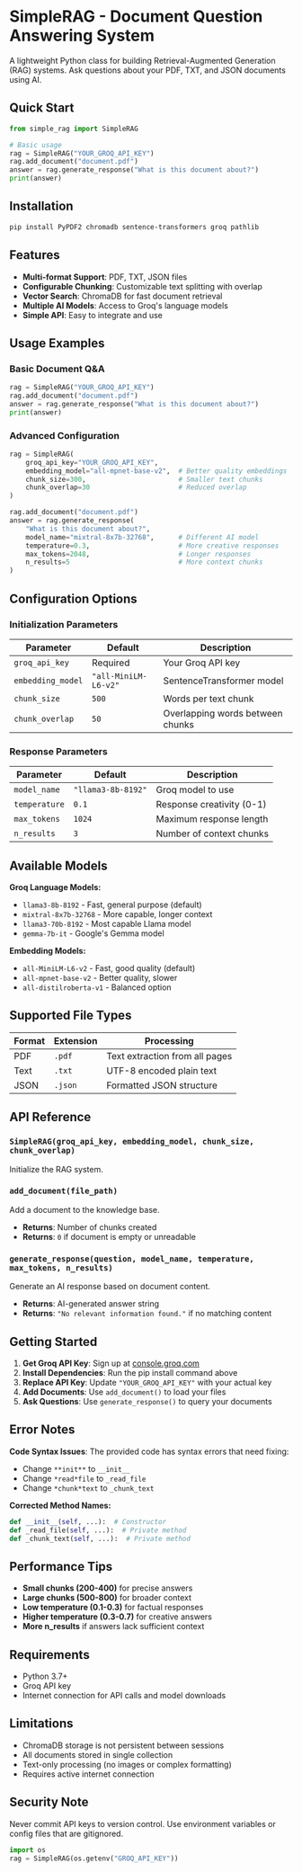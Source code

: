 # SimpleRAG - Document Question Answering System

A lightweight Python class for building Retrieval-Augmented Generation (RAG) systems. Ask questions about your PDF, TXT, and JSON documents using AI.

## Quick Start

```python
from simple_rag import SimpleRAG

# Basic usage
rag = SimpleRAG("YOUR_GROQ_API_KEY")
rag.add_document("document.pdf")
answer = rag.generate_response("What is this document about?")
print(answer)
```

## Installation

```bash
pip install PyPDF2 chromadb sentence-transformers groq pathlib
```

## Features

- **Multi-format Support**: PDF, TXT, JSON files
- **Configurable Chunking**: Customizable text splitting with overlap
- **Vector Search**: ChromaDB for fast document retrieval
- **Multiple AI Models**: Access to Groq's language models
- **Simple API**: Easy to integrate and use

## Usage Examples

### Basic Document Q&A
```python
rag = SimpleRAG("YOUR_GROQ_API_KEY")
rag.add_document("document.pdf")
answer = rag.generate_response("What is this document about?")
print(answer)
```

### Advanced Configuration
```python
rag = SimpleRAG(
    groq_api_key="YOUR_GROQ_API_KEY",
    embedding_model="all-mpnet-base-v2",  # Better quality embeddings
    chunk_size=300,                       # Smaller text chunks
    chunk_overlap=30                      # Reduced overlap
)

rag.add_document("document.pdf")
answer = rag.generate_response(
    "What is this document about?",
    model_name="mixtral-8x7b-32768",      # Different AI model
    temperature=0.3,                      # More creative responses
    max_tokens=2048,                      # Longer responses
    n_results=5                           # More context chunks
)
```

## Configuration Options

### Initialization Parameters

| Parameter | Default | Description |
|-----------|---------|-------------|
| `groq_api_key` | Required | Your Groq API key |
| `embedding_model` | `"all-MiniLM-L6-v2"` | SentenceTransformer model |
| `chunk_size` | `500` | Words per text chunk |
| `chunk_overlap` | `50` | Overlapping words between chunks |

### Response Parameters

| Parameter | Default | Description |
|-----------|---------|-------------|
| `model_name` | `"llama3-8b-8192"` | Groq model to use |
| `temperature` | `0.1` | Response creativity (0-1) |
| `max_tokens` | `1024` | Maximum response length |
| `n_results` | `3` | Number of context chunks |

## Available Models

**Groq Language Models:**
- `llama3-8b-8192` - Fast, general purpose (default)
- `mixtral-8x7b-32768` - More capable, longer context
- `llama3-70b-8192` - Most capable Llama model
- `gemma-7b-it` - Google's Gemma model

**Embedding Models:**
- `all-MiniLM-L6-v2` - Fast, good quality (default)
- `all-mpnet-base-v2` - Better quality, slower
- `all-distilroberta-v1` - Balanced option

## Supported File Types

| Format | Extension | Processing |
|--------|-----------|------------|
| PDF | `.pdf` | Text extraction from all pages |
| Text | `.txt` | UTF-8 encoded plain text |
| JSON | `.json` | Formatted JSON structure |

## API Reference

### `SimpleRAG(groq_api_key, embedding_model, chunk_size, chunk_overlap)`
Initialize the RAG system.

### `add_document(file_path)`
Add a document to the knowledge base.
- **Returns**: Number of chunks created
- **Returns**: `0` if document is empty or unreadable

### `generate_response(question, model_name, temperature, max_tokens, n_results)`
Generate an AI response based on document content.
- **Returns**: AI-generated answer string
- **Returns**: `"No relevant information found."` if no matching content

## Getting Started

1. **Get Groq API Key**: Sign up at [console.groq.com](https://console.groq.com)
2. **Install Dependencies**: Run the pip install command above
3. **Replace API Key**: Update `"YOUR_GROQ_API_KEY"` with your actual key
4. **Add Documents**: Use `add_document()` to load your files
5. **Ask Questions**: Use `generate_response()` to query your documents

## Error Notes

**Code Syntax Issues**: The provided code has syntax errors that need fixing:
- Change `**init**` to `__init__`
- Change `*read*file` to `_read_file`  
- Change `*chunk*text` to `_chunk_text`

**Corrected Method Names:**
```python
def __init__(self, ...):  # Constructor
def _read_file(self, ...):  # Private method
def _chunk_text(self, ...):  # Private method
```

## Performance Tips

- **Small chunks (200-400)** for precise answers
- **Large chunks (500-800)** for broader context  
- **Low temperature (0.1-0.3)** for factual responses
- **Higher temperature (0.3-0.7)** for creative answers
- **More n_results** if answers lack sufficient context

## Requirements

- Python 3.7+
- Groq API key
- Internet connection for API calls and model downloads

## Limitations

- ChromaDB storage is not persistent between sessions
- All documents stored in single collection
- Text-only processing (no images or complex formatting)
- Requires active internet connection

## Security Note

Never commit API keys to version control. Use environment variables or config files that are gitignored.

```python
import os
rag = SimpleRAG(os.getenv("GROQ_API_KEY"))
```

